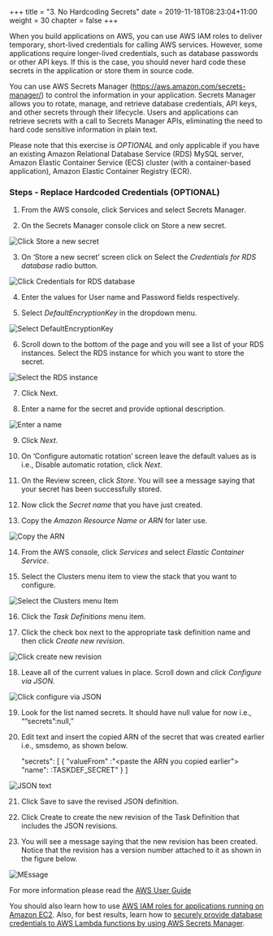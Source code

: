 +++
title = "3. No Hardcoding Secrets"
date = 2019-11-18T08:23:04+11:00
weight = 30
chapter = false
+++

When you build applications on AWS, you can use AWS IAM roles to deliver temporary, short-lived credentials for calling AWS services. However, some applications require longer-lived credentials, such as database passwords or other API keys. If this is the case, you should never hard code these secrets in the application or store them in source code.

You can use AWS Secrets Manager (https://aws.amazon.com/secrets-manager/) to control the information in your application. Secrets Manager allows you to rotate, manage, and retrieve database credentials, API keys, and other secrets through their lifecycle. Users and applications can retrieve secrets with a call to Secrets Manager APIs, eliminating the need to hard code sensitive information in plain text.

Please note that this exercise is *OPTIONAL* and only applicable if you have an existing Amazon Relational Database Service (RDS) MySQL server, Amazon Elastic Container Service (ECS) cluster (with a container-based application), Amazon Elastic Container Registry (ECR). 

### Steps - Replace Hardcoded Credentials (OPTIONAL)

1. From the AWS console, click Services and select Secrets Manager.

2. On the Secrets Manager console click on Store a new secret.

![Click Store a new secret](/images/Module-3-Image-1.png)

3. On ‘Store a new secret’ screen click on Select the *Credentials for RDS database* radio button.

![Click Credentials for RDS database](/images/Module-3-Image-2.png)

4. Enter the values for User name and Password fields respectively.

5. Select *DefaultEncryptionKey* in the dropdown menu.

![Select DefaultEncryptionKey](/images/Module-3-Image-3.png)

6. Scroll down to the bottom of the page and you will see a list of your RDS instances. Select the RDS instance for which you want to store the secret.
    
![Select the RDS instance](/images/Module-3-Image-4.png)

7. Click Next.

8. Enter a name for the secret and provide optional description.

![Enter a name](/images/Module-3-Image-5.png)

9. Click *Next*.

10. On ‘Configure automatic rotation’ screen leave the default values as is i.e., Disable automatic rotation, click *Next*.

11. On the Review screen, click *Store*. You will see a message saying that your secret has been successfully stored.

12. Now click the *Secret name* that you have just created.

13. Copy the *Amazon Resource Name or ARN* for later use.

![Copy the ARN](/images/Module-3-Image-6.png)

14. From the AWS console, click *Services* and select *Elastic Container Service*.

15. Select the Clusters menu item to view the stack that you want to configure.

![Select the Clusters menu Item](/images/Module-3-Image-7.png)

16. Click the *Task Definitions* menu item.

17. Click the check box next to the appropriate task definition name and then click *Create new revision*.
    
![Click create new revision](/images/Module-3-Image-8.png)

18. Leave all of the current values in place. Scroll down and *click Configure via JSON.* 

![Click configure via JSON](/images/Module-3-Image-9.png)

19. Look for the list named secrets. It should have null value for now i.e., ““secrets”:null,”

20. Edit text and insert the copied ARN of the secret that was created earlier i.e., smsdemo, as shown below.  

    "secrets": [
    {
    "valueFrom" :"<paste the ARN you copied earlier">
    "name": :TASKDEF_SECRET"
    }
    ]

![JSON text](/images/Module-3-Image-10.png)

21. Click Save to save the revised JSON definition.

22. Click Create to create the new revision of the Task Definition that includes the JSON revisions.

23. You will see a message saying that the new revision has been created. Notice that the revision has a version number attached to it as shown in the figure below.

![MEssage](/images/Module-3-Image-11.png)

For more information please read the [AWS User Guide](https://docs.aws.amazon.com/secretsmanager/latest/userguide/intro.html)

You should also learn how to use [AWS IAM roles for applications running on Amazon EC2](https://docs.aws.amazon.com/IAM/latest/UserGuide/id_roles_use_switch-role-ec2.html). Also, for best results, learn how to [securely provide database credentials to AWS Lambda functions by using AWS Secrets Manager](https://aws.amazon.com/blogs/security/how-to-securely-provide-database-credentials-to-lambda-functions-by-using-aws-secrets-manager/).
